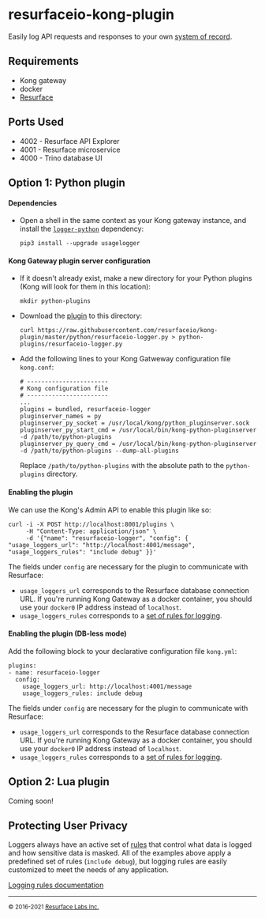 # resurfaceio-kong-plugin

Easily log API requests and responses to your own [system of record](https://resurface.io/).

## Requirements

* Kong gateway
* docker
* [Resurface](https://resurface.io/installation)

## Ports Used

* 4002 - Resurface API Explorer
* 4001 - Resurface microservice
* 4000 - Trino database UI

## Option 1: Python plugin

#### Dependencies

- Open a shell in the same context as your Kong gateway instance, and install the [`logger-python`](https://github.com/resurfaceio/logger-python) dependency:

      pip3 install --upgrade usagelogger

#### Kong Gateway plugin server configuration

- If it doesn't already exist, make a new directory for your Python plugins (Kong will look for them in this location):

      mkdir python-plugins

- Download the [plugin](https://github.com/resurfaceio/kong-plugin/blob/master/python/resurfaceio-logger.py) to this directory:

      curl https://raw.githubusercontent.com/resurfaceio/kong-plugin/master/python/resurfaceio-logger.py > python-plugins/resurfaceio-logger.py
      
- Add the following lines to your Kong Gatweway configuration file `kong.conf`:
  
  ```
  # -----------------------
  # Kong configuration file
  # -----------------------
  ...
  plugins = bundled, resurfaceio-logger
  pluginserver_names = py
  pluginserver_py_socket = /usr/local/kong/python_pluginserver.sock
  pluginserver_py_start_cmd = /usr/local/bin/kong-python-pluginserver -d /path/to/python-plugins
  pluginserver_py_query_cmd = /usr/local/bin/kong-python-pluginserver -d /path/to/python-plugins --dump-all-plugins
  ```
  
  Replace `/path/to/python-plugins` with the absolute path to the `python-plugins` directory.
  
#### Enabling the plugin

We can use the Kong's Admin API to enable this plugin like so:
  ```
  curl -i -X POST http://localhost:8001/plugins \
       -H "Content-Type: application/json" \
       -d '{"name": "resurfaceio-logger", "config": { "usage_loggers_url": "http://localhost:4001/message", "usage_loggers_rules": "include debug" }}'
  ```
  
The fields under `config` are necessary for the plugin to communicate with Resurface:
  - `usage_loggers_url` corresponds to the Resurface database connection URL. If you're running Kong Gateway as a docker container, you should use your `docker0` IP address instead of `localhost`.
  - `usage_loggers_rules` corresponds to a [set of rules for logging](https://github.com/resurfaceio/kong-plugin#protecting-user-privacy).

#### Enabling the plugin (DB-less mode)

Add the following block to your declarative configuration file `kong.yml`:
  ```
  plugins:
  - name: resurfaceio-logger
    config:
      usage_loggers_url: http://localhost:4001/message
      usage_loggers_rules: include debug
  ```

The fields under `config` are necessary for the plugin to communicate with Resurface:
  - `usage_loggers_url` corresponds to the Resurface database connection URL. If you're running Kong Gateway as a docker container, you should use your `docker0` IP address instead of `localhost`.
  - `usage_loggers_rules` corresponds to a [set of rules for logging](https://github.com/resurfaceio/kong-plugin#protecting-user-privacy).

## Option 2: Lua plugin

Coming soon!

## Protecting User Privacy

Loggers always have an active set of <a href="https://resurface.io/rules.html">rules</a> that control what data is logged
and how sensitive data is masked. All of the examples above apply a predefined set of rules (`include debug`),
but logging rules are easily customized to meet the needs of any application.

<a href="https://resurface.io/rules.html">Logging rules documentation</a>

---
<small>&copy; 2016-2021 <a href="https://resurface.io">Resurface Labs Inc.</a></small>
